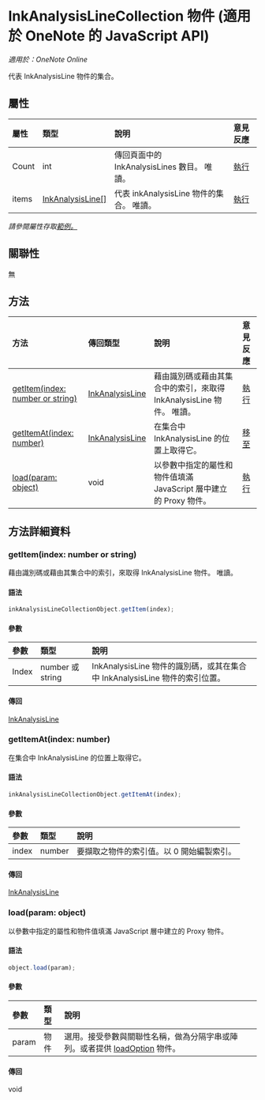 ﻿# InkAnalysisLineCollection 物件 (適用於 OneNote 的 JavaScript API)

_適用於：OneNote Online_  


代表 InkAnalysisLine 物件的集合。

## 屬性

| 屬性	     | 類型	   |說明|意見反應|
|:---------------|:--------|:----------|:-------|
|Count|int|傳回頁面中的 InkAnalysisLines 數目。 唯讀。|[執行](https://github.com/OfficeDev/office-js-docs/issues/new?title=OneNote-inkAnalysisLineCollection-count)|
|items|[InkAnalysisLine[]](inkanalysisline.md)|代表 inkAnalysisLine 物件的集合。 唯讀。|[執行](https://github.com/OfficeDev/office-js-docs/issues/new?title=OneNote-inkAnalysisLineCollection-items)|

_請參閱屬性存取[範例。](#範例)_

## 關聯性
無


## 方法

| 方法           | 傳回類型    |說明| 意見反應|
|:---------------|:--------|:----------|:-------|
|[getItem(index: number or string)](#getitemindex-number-or-string)|[InkAnalysisLine](inkanalysisline.md)|藉由識別碼或藉由其集合中的索引，來取得 InkAnalysisLine 物件。 唯讀。|[執行](https://github.com/OfficeDev/office-js-docs/issues/new?title=OneNote-inkAnalysisLineCollection-getItem)|
|[getItemAt(index: number)](#getitematindex-number)|[InkAnalysisLine](inkanalysisline.md)|在集合中 InkAnalysisLine 的位置上取得它。|[移至](https://github.com/OfficeDev/office-js-docs/issues/new?title=OneNote-inkAnalysisLineCollection-getItemAt)|
|[load(param: object)](#loadparam-object)|void|以參數中指定的屬性和物件值填滿 JavaScript 層中建立的 Proxy 物件。|[執行](https://github.com/OfficeDev/office-js-docs/issues/new?title=OneNote-inkAnalysisLineCollection-load)|

## 方法詳細資料


### getItem(index: number or string)
藉由識別碼或藉由其集合中的索引，來取得 InkAnalysisLine 物件。 唯讀。

#### 語法
```js
inkAnalysisLineCollectionObject.getItem(index);
```

#### 參數
| 參數	    | 類型	   |說明|
|:---------------|:--------|:----------|
|Index|number 或 string|InkAnalysisLine 物件的識別碼，或其在集合中 InkAnalysisLine 物件的索引位置。|

#### 傳回
[InkAnalysisLine](inkanalysisline.md)

### getItemAt(index: number)
在集合中 InkAnalysisLine 的位置上取得它。

#### 語法
```js
inkAnalysisLineCollectionObject.getItemAt(index);
```

#### 參數
| 參數	    | 類型	   |說明|
|:---------------|:--------|:----------|
|index|number|要擷取之物件的索引值。以 0 開始編製索引。|

#### 傳回
[InkAnalysisLine](inkanalysisline.md)

### load(param: object)
以參數中指定的屬性和物件值填滿 JavaScript 層中建立的 Proxy 物件。

#### 語法
```js
object.load(param);
```

#### 參數
| 參數	    | 類型	   |說明|
|:---------------|:--------|:----------|
|param|物件|選用。接受參數與關聯性名稱，做為分隔字串或陣列。或者提供 [loadOption](loadoption.md) 物件。|

#### 傳回
void

